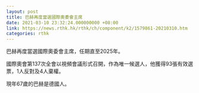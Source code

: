 ```yaml
---
layout: post
title: 巴赫再度當選國際奧委會主席
date: 2021-03-10 23:32:24.000000000 +08:00
link: https://news.rthk.hk/rthk/ch/component/k2/1579861-20210310.htm
categories: rthk
---
```


巴赫再度當選國際奧委會主席，任期直至2025年。

國際奧會第137次全會以視頻會議形式召開，作為唯一候選人，他獲得93張有效選票，1人反對及4人棄權。

現年67歲的巴赫是德國人。
